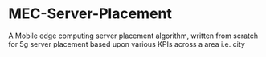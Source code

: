 # MEC-Server-Placement
A Mobile edge computing server placement algorithm, written from scratch for 5g server placement based upon various KPIs across a area i.e. city
